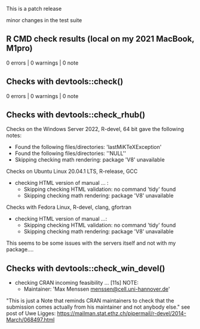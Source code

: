 This is a patch release

minor changes in the test suite

## R CMD check results (local on my 2021 MacBook, M1pro)
0 errors | 0 warnings | 0 note

## Checks with devtools::check()
0 errors | 0 warnings | 0 note

## Checks with devtools::check_rhub()

 Checks on the Windows Server 2022, R-devel, 64 bit gave the following notes: 
- Found the following files/directories: 'lastMiKTeXException'
- Found the following files/directories: ''NULL''
- Skipping checking math rendering: package 'V8' unavailable

 Checks on Ubuntu Linux 20.04.1 LTS, R-release, GCC
- checking HTML version of manual ... :
    - Skipping checking HTML validation: no command 'tidy' found
    - Skipping checking math rendering: package 'V8' unavailable

Checks with Fedora Linux, R-devel, clang, gfortran
- checking HTML version of manual ...:
    - Skipping checking HTML validation: no command 'tidy' found
    - Skipping checking math rendering: package 'V8' unavailable


This seems to be some issues with the servers itself and not with my package....


## Checks with devtools::check_win_devel()

- checking CRAN incoming feasibility ... [11s] NOTE:
    - Maintainer: 'Max Menssen <menssen@cell.uni-hannover.de>'

"This is just a Note that reminds CRAN maintainers to check that the 
submission comes actually from his maintainer and not anybody else." 
see post of Uwe Ligges: https://mailman.stat.ethz.ch/pipermail/r-devel/2014-March/068497.html


